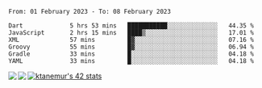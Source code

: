<!--START_SECTION:waka-->

```text
From: 01 February 2023 - To: 08 February 2023

Dart             5 hrs 53 mins   ███████████░░░░░░░░░░░░░░   44.35 %
JavaScript       2 hrs 15 mins   ████▒░░░░░░░░░░░░░░░░░░░░   17.01 %
XML              57 mins         █▓░░░░░░░░░░░░░░░░░░░░░░░   07.16 %
Groovy           55 mins         █▓░░░░░░░░░░░░░░░░░░░░░░░   06.94 %
Gradle           33 mins         █░░░░░░░░░░░░░░░░░░░░░░░░   04.18 %
YAML             33 mins         █░░░░░░░░░░░░░░░░░░░░░░░░   04.18 %
```

<!--END_SECTION:waka-->
<a href="https://github.com/anuraghazra/github-readme-stats">
  <img align="left" src="https://github-readme-stats.vercel.app/api?username=Tanesan&count_private=true&show_icons=true" />
<img align="left" src="https://github-readme-stats.vercel.app/api/top-langs/?username=Tanesan" />
</a>

[![ktanemur's 42 stats](https://badge42.vercel.app/api/v2/cl1wslf6s002109l771rng2w8/stats?cursusId=21&coalitionId=62)](https://github.com/JaeSeoKim/badge42)
